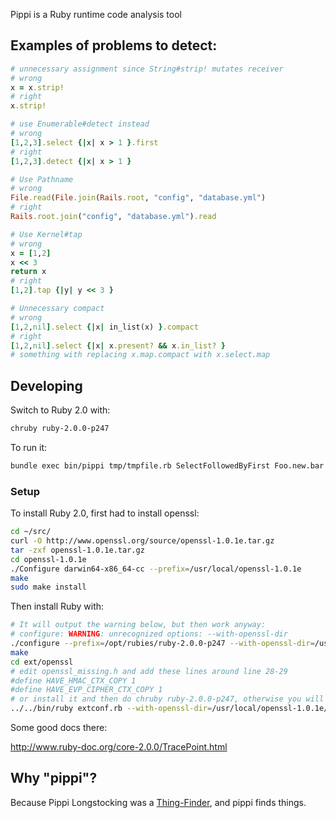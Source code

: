 Pippi is a Ruby runtime code analysis tool

## Examples of problems to detect:

```ruby
# unnecessary assignment since String#strip! mutates receiver 
# wrong
x = x.strip!
# right
x.strip!

# use Enumerable#detect instead
# wrong
[1,2,3].select {|x| x > 1 }.first
# right
[1,2,3].detect {|x| x > 1 }

# Use Pathname
# wrong
File.read(File.join(Rails.root, "config", "database.yml")
# right
Rails.root.join("config", "database.yml").read

# Use Kernel#tap
# wrong
x = [1,2]
x << 3
return x
# right
[1,2].tap {|y| y << 3 }

# Unnecessary compact
# wrong
[1,2,nil].select {|x| in_list(x) }.compact
# right
[1,2,nil].select {|x| x.present? && x.in_list? }
# something with replacing x.map.compact with x.select.map
````

## Developing

Switch to Ruby 2.0 with:

```bash
chruby ruby-2.0.0-p247
```

To run it:

```bash
bundle exec bin/pippi tmp/tmpfile.rb SelectFollowedByFirst Foo.new.bar tmp/out.txt
```

### Setup

To install Ruby 2.0, first had to install openssl:

```bash
cd ~/src/
curl -O http://www.openssl.org/source/openssl-1.0.1e.tar.gz
tar -zxf openssl-1.0.1e.tar.gz 
cd openssl-1.0.1e
./Configure darwin64-x86_64-cc --prefix=/usr/local/openssl-1.0.1e
make
sudo make install
```

Then install Ruby with:

```bash
# It will output the warning below, but then work anyway:
# configure: WARNING: unrecognized options: --with-openssl-dir
./configure --prefix=/opt/rubies/ruby-2.0.0-p247 --with-openssl-dir=/usr/local/openssl-1.0.1e/
make
cd ext/openssl
# edit openssl_missing.h and add these lines around line 28-29
#define HAVE_HMAC_CTX_COPY 1
#define HAVE_EVP_CIPHER_CTX_COPY 1
# or install it and then do chruby ruby-2.0.0-p247, otherwise you will get have_func errors
../../bin/ruby extconf.rb --with-openssl-dir=/usr/local/openssl-1.0.1e/bin/
```

Some good docs there:

http://www.ruby-doc.org/core-2.0.0/TracePoint.html

## Why "pippi"?

Because Pippi Longstocking was a <A href="http://www.laredoisd.org/cdbooks/NOVELS/Pippi%20Longstocking/CH02.txt">Thing-Finder</a>, and pippi finds things.